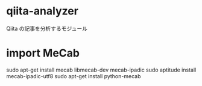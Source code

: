 # qiita-analyzer
Qiita の記事を分析するモジュール

# import MeCab
sudo apt-get install mecab libmecab-dev mecab-ipadic
sudo aptitude install mecab-ipadic-utf8
sudo apt-get install python-mecab
